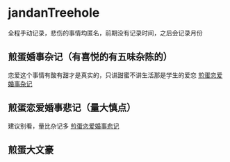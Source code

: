 # jandanTreehole
全程手动记录，悲伤的事情均匿名，前期没有记录时间，之后会记录月份
## 煎蛋婚事杂记（有喜悦的有五味杂陈的）
恋爱这个事情有酸有甜才是真实的，只讲甜蜜不讲生活那是学生的爱恋
[煎蛋恋爱婚事杂记](https://github.com/hlonely98/jandanTreehole/blob/main/%E7%85%8E%E8%9B%8B%E5%A9%9A%E4%BA%8B%E6%9D%82%E8%AE%B0.md)
## 煎蛋恋爱婚事悲记（量大慎点）
建议别看，量比杂记多
[煎蛋恋爱婚事悲记](https://github.com/hlonely98/jandanTreehole/blob/main/%E7%85%8E%E8%9B%8B%E5%A9%9A%E4%BA%8B%E6%82%B2%E8%AE%B0.md)
## 煎蛋大文豪

